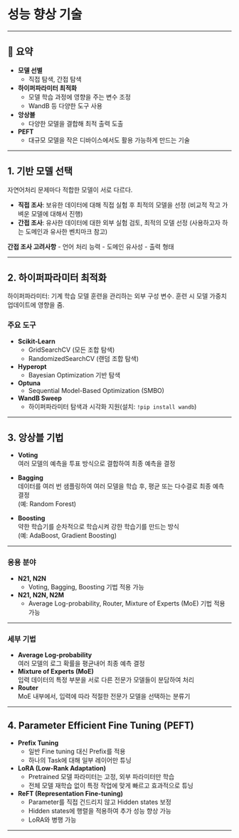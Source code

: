 # 성능 향상 기술

------------------------------------------------------------------------
## 📌 요약

-   **모델 선별**
    -   직접 탐색, 간접 탐색
-   **하이퍼파라미터 최적화**
    -   모델 학습 과정에 영향을 주는 변수 조정
    -   WandB 등 다양한 도구 사용
-   **앙상블**
    -   다양한 모델을 결합해 최적 출력 도출
-   **PEFT**
    -   대규모 모델을 작은 디바이스에서도 활용 가능하게 만드는 기술

------------------------------------------------------------------------

## 1. 기반 모델 선택

자연어처리 문제마다 적합한 모델이 서로 다르다.

-   **직접 조사**: 보유한 데이터에 대해 직접 실험 후 최적의 모델을 선정
    (비교적 작고 가벼운 모델에 대해서 진행)
-   **간접 조사**: 유사한 데이터에 대한 외부 실험 검토, 최적의 모델 선정
    (사용하고자 하는 도메인과 유사한 벤치마크 참고)

**간접 조사 고려사항** - 언어 처리 능력 - 도메인 유사성 - 출력 형태

------------------------------------------------------------------------

## 2. 하이퍼파라미터 최적화

하이퍼파라미터: 기계 학습 모델 훈련을 관리하는 외부 구성 변수.
훈련 시 모델 가중치 업데이트에 영향을 줌.

### 주요 도구

* **Scikit-Learn**
  * GridSearchCV (모든 조합 탐색)
  * RandomizedSearchCV (랜덤 조합 탐색)
* **Hyperopt**
  * Bayesian Optimization 기반 탐색
* **Optuna**
  * Sequential Model-Based Optimization (SMBO)
* **WandB Sweep**
  * 하이퍼파라미터 탐색과 시각화 지원(설치: `!pip install wandb`)


------------------------------------------------------------------------

## 3. 앙상블 기법

- **Voting**  
  여러 모델의 예측을 투표 방식으로 결합하여 최종 예측을 결정

- **Bagging**  
  데이터를 여러 번 샘플링하여 여러 모델을 학습 후, 평균 또는 다수결로 최종 예측 결정  
  (예: Random Forest)

- **Boosting**  
  약한 학습기를 순차적으로 학습시켜 강한 학습기를 만드는 방식  
  (예: AdaBoost, Gradient Boosting)
  
---
### 응용 분야
- **N21, N2N**  
  - Voting, Bagging, Boosting 기법 적용 가능
- **N21, N2N, N2M**  
  - Average Log-probability, Router, Mixture of Experts (MoE) 기법 적용 가능
---
### 세부 기법
- **Average Log-probability**  
  여러 모델의 로그 확률을 평균내어 최종 예측 결정
- **Mixture of Experts (MoE)**  
  입력 데이터의 특정 부분을 서로 다른 전문가 모델들이 분담하여 처리
- **Router**  
  MoE 내부에서, 입력에 따라 적절한 전문가 모델을 선택하는 분류기


------------------------------------------------------------------------

## 4. Parameter Efficient Fine Tuning (PEFT)

-   **Prefix Tuning**
    -   일반 Fine tuning 대신 Prefix를 적용
    -   하나의 Task에 대해 일부 레이어만 튜닝
-   **LoRA (Low-Rank Adaptation)**
    -   Pretrained 모델 파라미터는 고정, 외부 파라미터만 학습
    -   전체 모델 재학습 없이 특정 작업에 맞게 빠르고 효과적으로 튜닝
-   **ReFT (Representation Fine-tuning)**
    -   Parameter를 직접 건드리지 않고 Hidden states 보정
    -   Hidden states에 행렬을 적용하여 추가 성능 향상 가능
    -   LoRA와 병행 가능

------------------------------------------------------------------------

